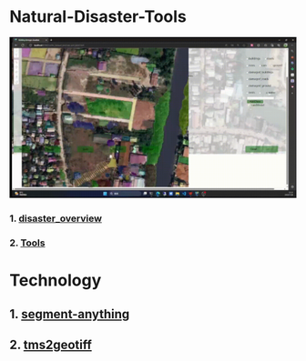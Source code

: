 # Natural-Disaster-Tools
![img1](images/2023-07-20-15-31-40.gif)

### 1. [disaster_overview](disaster_overview.md)

### 2. [Tools](./tools/TOOL_README.md) 





# Technology
## 1. [segment-anything](https://github.com/facebookresearch/segment-anything)
## 2. [tms2geotiff](https://github.com/gumblex/tms2geotiff)
